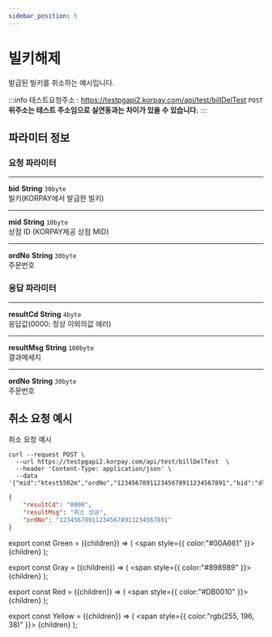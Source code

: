 ```yaml
---
sidebar_position: 5
---
```


# 빌키해제

발급된 빌키를 취소하는 예시입니다.

:::info
테스트요청주소 : https://testpgapi2.korpay.com/api/test/billDelTest <Green>`POST`</Green> <br/>
**위주소는 테스트 주소임으로 실연동과는 차이가 있을 수 있습니다.**
:::
## 파라미터 정보


### 요청 파라미터
---
**bid** <Green>**String**</Green> <Gray>`30byte`</Gray><br/>
빌키(KORPAY에서 발급한 빌키)

---
**mid** <Green>**String**</Green> <Gray>`10byte`</Gray><br/>
상점 ID (KORPAY제공 상점 MID)

---
**ordNo** <Green>**String**</Green> <Gray>`30byte`</Gray><br/>
주문번호

### 응답 파라미터
---
**resultCd** <Green>**String**</Green> <Gray>`4byte`</Gray><br/>
응답값(0000: 정상 이외의값 에러)

---
**resultMsg** <Green>**String**</Green> <Gray>`100byte`</Gray><br/>
결과메세지

---
**ordNo** <Green>**String**</Green> <Gray>`30byte`</Gray><br/>
주문번호

## 취소 요청 예시

취소 요청 예시

```shell title="요청예시"
curl --request POST \
  --url https://testpgapi2.korpay.com/api/test/billDelTest  \
  --header 'Content-Type: application/json' \
  --data '{"mid":"ktest5502m","ordNo","123456789112345678911234567891","bid":"dlkajflkasd"}'
```


```json title="응답예시"
{
    "resultCd": "0000",
    "resultMsg": "취소 성공",
    "ordNo": "123456789112345678911234567891"
}
```


export const Green = ({children}) => (
<span
style={{
color:"#00A661"
}}>
{children}
</span>
);

export const Gray = ({children}) => (
<span
style={{
color:"#898989"
}}>
{children}
</span>
);

export const Red = ({children}) => (
<span
style={{
color:"#DB0010"
}}>
{children}
</span>
);

export const Yellow = ({children}) => (
<span
style={{
color:"rgb(255, 196, 38)"
}}>
{children}
</span>
);